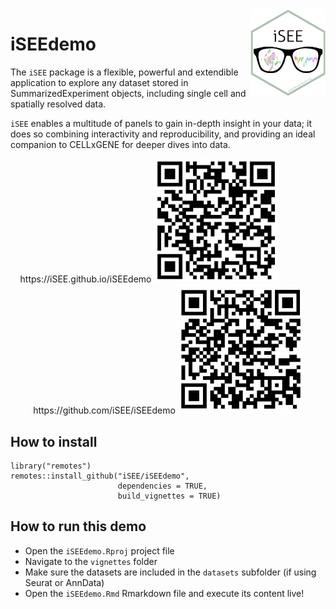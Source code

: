 <img src="vignettes/iSEE.png" align="right" alt="" width="120" />

# iSEEdemo

The `iSEE` package is a flexible, powerful and extendible application to explore any dataset stored in SummarizedExperiment objects, including single cell and spatially resolved data. 

`iSEE` enables a multitude of panels to gain in-depth insight in your data; it does so combining interactivity and reproducibility, and providing an ideal companion to CELLxGENE for deeper dives into data.

<p align="center">
https://iSEE.github.io/iSEEdemo
<img src="vignettes/qrcode_iSEEdemo_rendered.png" alt="" width="200" />
&nbsp;&nbsp;&nbsp;&nbsp;&nbsp;&nbsp;&nbsp;&nbsp;&nbsp;&nbsp;&nbsp;&nbsp;&nbsp;&nbsp;
https://github.com/iSEE/iSEEdemo
<img src="vignettes/qrcode_iSEEdemo.png" alt="" width="200" />
</p>

## How to install

```
library("remotes")
remotes::install_github("iSEE/iSEEdemo", 
                        dependencies = TRUE, 
                        build_vignettes = TRUE)
```

## How to run this demo

- Open the `iSEEdemo.Rproj` project file
- Navigate to the `vignettes` folder
- Make sure the datasets are included in the `datasets` subfolder (if using Seurat or AnnData)
- Open the `iSEEdemo.Rmd` Rmarkdown file and execute its content live!
